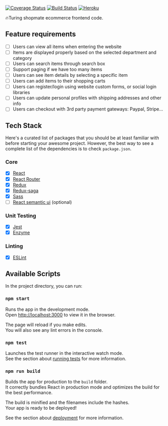 [![Coverage Status](https://coveralls.io/repos/github/p8ul/shopmate-ecommerce-frontend/badge.svg?branch=master&cacheBuster=1)](https://coveralls.io/github/p8ul/shopmate-ecommerce-frontend?branch=master&cacheBuster=1)
[![Build Status](https://travis-ci.org/p8ul/shopmate-ecommerce-frontend.svg?branch=master&cacheBuster=1)](https://travis-ci.org/p8ul/shopmate-ecommerce-frontend)
[![Heroku](https://heroku-badge.herokuapp.com/?app=shopmate&style=flat)](https://shopmate.herokuapp.com/)

🔥Turing shopmate ecommerce frontend code.

## Feature requirements
- [ ] Users can view all items when entering the website
- [ ] Items are displayed properly based on the selected department and category
- [ ] Users can search items through search box
- [ ] Support paging if we have too many items
- [ ] Users can see item details by selecting a specific item
- [ ] Users can add items to their shopping carts
- [ ] Users can register/login using website custom forms, or social login libraries
- [ ] Users can update personal profiles with shipping addresses and other info
- [ ] Users can checkout with 3rd party payment gateways: Paypal, Stripe…

## Tech Stack

Here's a curated list of packages that you should be at least familiar with before starting your awesome project. However, the best way to see a complete list of the dependencies is to check `package.json`.

### Core

- [x] [React](https://facebook.github.io/react/)
- [x] [React Router](https://github.com/ReactTraining/react-router)
- [x] [Redux](http://redux.js.org/)
- [x] [Redux-saga](https://redux-saga.js.org/docs/introduction/BeginnerTutorial.html)
- [x] [Sass](https://sass-lang.com/)
- [ ] [React semantic ui](https://react.semantic-ui.com) (optional)

### Unit Testing

- [x] [Jest](http://facebook.github.io/jest/)
- [X] [Enzyme](http://airbnb.io/enzyme/)

### Linting

- [X] [ESLint](http://eslint.org/)

## Available Scripts

In the project directory, you can run:

### `npm start`

Runs the app in the development mode.<br>
Open [http://localhost:3000](http://localhost:3000) to view it in the browser.

The page will reload if you make edits.<br>
You will also see any lint errors in the console.

### `npm test`

Launches the test runner in the interactive watch mode.<br>
See the section about [running tests](https://facebook.github.io/create-react-app/docs/running-tests) for more information.

### `npm run build`

Builds the app for production to the `build` folder.<br>
It correctly bundles React in production mode and optimizes the build for the best performance.

The build is minified and the filenames include the hashes.<br>
Your app is ready to be deployed!

See the section about [deployment](https://facebook.github.io/create-react-app/docs/deployment) for more information.

